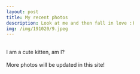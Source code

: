 ```yaml
---
layout: post
title: My recent photos
description: Look at me and then fall in love :)
img: /img/191020/9.jpeg
---
```




<div class="img_row">
	<img class="col one" src="{{ site.baseurl }}/img/191020/4.jpeg" alt="" title=""/>
	<img class="col one" src="{{ site.baseurl }}/img/191020/5.jpeg" alt="" title=""/>
	<img class="col one" src="{{ site.baseurl }}/img/191020/6.jpeg" alt="" title=""/>
</div>

<div class="col three caption">
	I am a cute kitten, am I?
</div>

<div class="img_row">
	<img class="col one" src="{{ site.baseurl }}/img/191020/7.jpeg" alt="" title=""/>
	<img class="col one" src="{{ site.baseurl }}/img/191020/8.jpeg" alt="" title=""/>
	<img class="col one" src="{{ site.baseurl }}/img/191020/9.jpeg" alt="" title=""/>
</div>

<div class="col three caption">
	More photos will be updated in this site!
</div>
